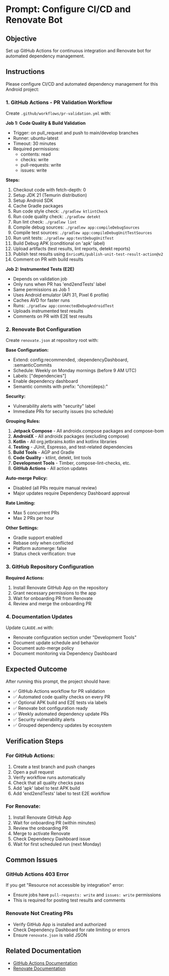 # Prompt: Configure CI/CD and Renovate Bot

## Objective
Set up GitHub Actions for continuous integration and Renovate bot for automated dependency management.

## Instructions

Please configure CI/CD and automated dependency management for this Android project:

### 1. GitHub Actions - PR Validation Workflow

Create `.github/workflows/pr-validation.yml` with:

**Job 1: Code Quality & Build Validation**
- Trigger: on pull_request and push to main/develop branches
- Runner: ubuntu-latest
- Timeout: 30 minutes
- Required permissions:
  - contents: read
  - checks: write
  - pull-requests: write
  - issues: write

**Steps:**
1. Checkout code with fetch-depth: 0
2. Setup JDK 21 (Temurin distribution)
3. Setup Android SDK
4. Cache Gradle packages
5. Run code style check: `./gradlew ktlintCheck`
6. Run code quality check: `./gradlew detekt`
7. Run lint check: `./gradlew lint`
8. Compile debug sources: `./gradlew app:compileDebugSources`
9. Compile test sources: `./gradlew app:compileDebugUnitTestSources`
10. Run unit tests: `./gradlew app:testDebugUnitTest`
11. Build Debug APK (conditional on 'apk' label)
12. Upload artifacts (test results, lint reports, detekt reports)
13. Publish test results using `EnricoMi/publish-unit-test-result-action@v2`
14. Comment on PR with build results

**Job 2: Instrumented Tests (E2E)**
- Depends on validation job
- Only runs when PR has 'end2endTests' label
- Same permissions as Job 1
- Uses Android emulator (API 31, Pixel 6 profile)
- Caches AVD for faster runs
- Runs: `./gradlew app:connectedDebugAndroidTest`
- Uploads instrumented test results
- Comments on PR with E2E test results

### 2. Renovate Bot Configuration

Create `renovate.json` at repository root with:

**Base Configuration:**
- Extend: config:recommended, :dependencyDashboard, :semanticCommits
- Schedule: Weekly on Monday mornings (before 9 AM UTC)
- Labels: ["dependencies"]
- Enable dependency dashboard
- Semantic commits with prefix: "chore(deps):"

**Security:**
- Vulnerability alerts with "security" label
- Immediate PRs for security issues (no schedule)

**Grouping Rules:**
1. **Jetpack Compose** - All androidx.compose packages and compose-bom
2. **AndroidX** - All androidx packages (excluding compose)
3. **Kotlin** - All org.jetbrains.kotlin and kotlinx libraries
4. **Testing** - JUnit, Espresso, and test-related dependencies
5. **Build Tools** - AGP and Gradle
6. **Code Quality** - ktlint, detekt, lint tools
7. **Development Tools** - Timber, compose-lint-checks, etc.
8. **GitHub Actions** - All action updates

**Auto-merge Policy:**
- Disabled (all PRs require manual review)
- Major updates require Dependency Dashboard approval

**Rate Limiting:**
- Max 5 concurrent PRs
- Max 2 PRs per hour

**Other Settings:**
- Gradle support enabled
- Rebase only when conflicted
- Platform automerge: false
- Status check verification: true

### 3. GitHub Repository Configuration

**Required Actions:**
1. Install Renovate GitHub App on the repository
2. Grant necessary permissions to the app
3. Wait for onboarding PR from Renovate
4. Review and merge the onboarding PR

### 4. Documentation Updates

Update `CLAUDE.md` with:
- Renovate configuration section under "Development Tools"
- Document update schedule and behavior
- Document auto-merge policy
- Document monitoring via Dependency Dashboard

## Expected Outcome

After running this prompt, the project should have:
- ✅ GitHub Actions workflow for PR validation
- ✅ Automated code quality checks on every PR
- ✅ Optional APK build and E2E tests via labels
- ✅ Renovate bot configuration ready
- ✅ Weekly automated dependency update PRs
- ✅ Security vulnerability alerts
- ✅ Grouped dependency updates by ecosystem

## Verification Steps

### For GitHub Actions:
1. Create a test branch and push changes
2. Open a pull request
3. Verify workflow runs automatically
4. Check that all quality checks pass
5. Add 'apk' label to test APK build
6. Add 'end2endTests' label to test E2E workflow

### For Renovate:
1. Install Renovate GitHub App
2. Wait for onboarding PR (within minutes)
3. Review the onboarding PR
4. Merge to activate Renovate
5. Check Dependency Dashboard issue
6. Wait for first scheduled run (next Monday)

## Common Issues

### GitHub Actions 403 Error
If you get "Resource not accessible by integration" error:
- Ensure jobs have `pull-requests: write` and `issues: write` permissions
- This is required for posting test results and comments

### Renovate Not Creating PRs
- Verify GitHub App is installed and authorized
- Check Dependency Dashboard for rate limiting or errors
- Ensure `renovate.json` is valid JSON

## Related Documentation
- [GitHub Actions Documentation](../docs/github-actions.md)
- [Renovate Documentation](../docs/renovate.md)

